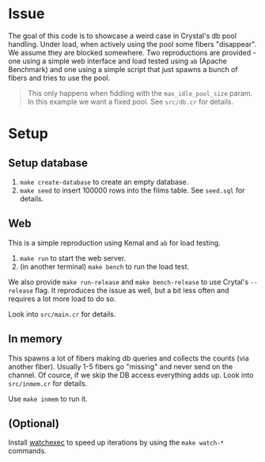 # Issue

The goal of this code is to showcase a weird case in Crystal's db pool handling. Under load, when actively using the pool some fibers "disappear". We assume they are blocked somewhere. Two reproductions are provided - one using a simple web interface and load tested using `ab` (Apache Benchmark) and one using a simple script that just spawns a bunch of fibers and tries to use the pool.

> This only happens when fiddling with the `max_idle_pool_size` param. In this example we want a fixed pool. See `src/db.cr` for details.

# Setup

## Setup database

1. `make create-database` to create an empty database.
2. `make seed` to insert 100000 rows into the films table. See `seed.sql` for details.

## Web

This is a simple reproduction using Kemal and `ab` for load testing.

1. `make run` to start the web server.
2. (in another terminal) `make bench` to run the load test.

We also provide `make run-release` and `make bench-release` to use Crytal's `--release` flag. It reproduces the issue as well, but a bit less often and requires a lot more load to do so.

Look into `src/main.cr` for details.

## In memory

This spawns a lot of fibers making db queries and collects the counts (via another fiber). Usually 1-5 fibers go "missing" and never send on the channel. Of cource, if we skip the DB access everything adds up. Look into `src/inmem.cr` for details. 

Use `make inmem` to run it.

## (Optional)

Install [watchexec](https://github.com/watchexec/watchexec) to speed up iterations by using the `make watch-*` commands.
